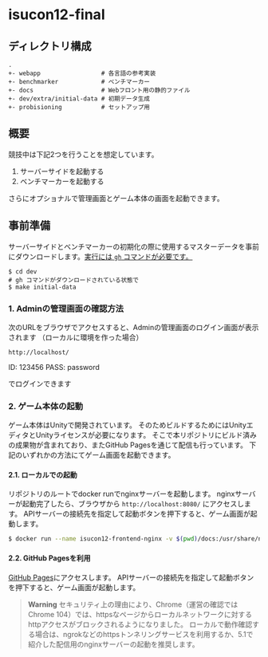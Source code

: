# isucon12-final

## ディレクトリ構成

```
.
+- webapp                 # 各言語の参考実装
+- benchmarker            # ベンチマーカー
+- docs                   # Webフロント用の静的ファイル
+- dev/extra/initial-data # 初期データ生成
+- probisioning           # セットアップ用

```

## 概要

競技中は下記2つを行うことを想定しています。

1. サーバーサイドを起動する
2. ベンチマーカーを起動する

さらにオプショナルで管理画面とゲーム本体の画面を起動できます。

## 事前準備

サーバーサイドとベンチマーカーの初期化の際に使用するマスターデータを事前にダウンロードします。[実行には `gh` コマンドが必要です。](https://github.com/cli/cli)

```
$ cd dev
# gh コマンドがダウンロードされている状態で
$ make initial-data
```

### 1. Adminの管理画面の確認方法


次のURLをブラウザでアクセスすると、Adminの管理画面のログイン画面が表示されます
（ローカルに環境を作った場合）

```
http://localhost/
```

ID: 123456
PASS: password

でログインできます

### 2. ゲーム本体の起動

ゲーム本体はUnityで開発されています。
そのためビルドするためにはUnityエディタとUnityライセンスが必要になります。
そこで本リポジトリにビルド済みの成果物が含まれており、またGitHub Pagesを通じて配信も行っています。
下記のいずれかの方法にてゲーム画面を起動できます。

#### 2.1. ローカルでの起動

リポジトリのルートでdocker runでnginxサーバーを起動します。
nginxサーバーが起動完了したら、ブラウザから `http://localhost:8080/` にアクセスします。
APIサーバーの接続先を指定して起動ボタンを押下すると、ゲーム画面が起動します。

```sh
$ docker run --name isucon12-frontend-nginx -v $(pwd)/docs:/usr/share/nginx/html:ro -p 8080:80 -d --rm nginx:stable-alpine
```

#### 2.2. GitHub Pagesを利用

[GitHub Pages](https://isucon.github.io/isucon12-final/)にアクセスします。
APIサーバーの接続先を指定して起動ボタンを押下すると、ゲーム画面が起動します。

> **Warning**
セキュリティ上の理由により、Chrome（運営の確認ではChrome 104）では、httpsなページからローカルネットワークに対するhttpアクセスがブロックされるようになりました。
ローカルで動作確認する場合は、ngrokなどのhttpsトンネリングサービスを利用するか、5.1で紹介した配信用のnginxサーバーの起動を推奨します。
